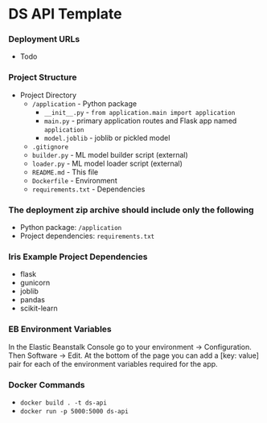 # DS API Template


### Deployment URLs
- Todo

### Project Structure
- Project Directory
    - `/application` - Python package
        - `__init__.py` - `from application.main import application`
        - `main.py` - primary application routes and Flask app named `application`
        - `model.joblib` - joblib or pickled model
    - `.gitignore`
    - `builder.py` - ML model builder script (external)
    - `loader.py` - ML model loader script (external)
    - `README.md` - This file
    - `Dockerfile` - Environment
    - `requirements.txt` - Dependencies


### The deployment zip archive should include only the following
- Python package: `/application`
- Project dependencies: `requirements.txt`


### Iris Example Project Dependencies
- flask
- gunicorn
- joblib
- pandas
- scikit-learn


### EB Environment Variables
In the Elastic Beanstalk Console go to your environment -> Configuration. Then
Software -> Edit. At the bottom of the page you can add a [key: value] pair for 
each of the environment variables required for the app.


### Docker Commands
- `docker build . -t ds-api`
- `docker run -p 5000:5000 ds-api`
